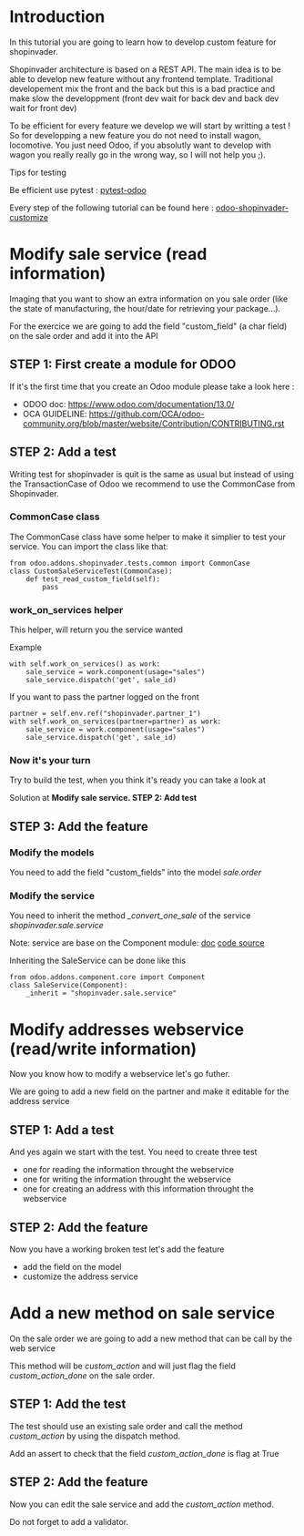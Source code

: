 # Introduction

In this tutorial you are going to learn how to develop custom feature for shopinvader.

Shopinvader architecture is based on a REST API. The main idea is to be able to develop
new feature without any frontend template.
Traditional developement mix the front and the back but this is a bad practice and make slow the developpment (front dev wait for back dev and back dev wait for front dev)

To be efficient for every feature we develop we will start by writting a test !
So for developping a new feature you do not need to install wagon, locomotive.
You just need Odoo, if you absolutly want to develop with wagon you really really go in the wrong way, so I will not help you ;).

<div class="alert alert-warning">
<p>Tips for testing</p>

<p>Be efficient use pytest : <a href="https://github.com/camptocamp/pytest-odoo" target="_blank">pytest-odoo</a></p>
</div>

<div class="alert alert-info">
<p>Every step of the following tutorial can be found here : <a href="https://github.com/shopinvader/odoo-shopinvader-customize/commits/master" target="_blank">odoo-shopinvader-customize</a></p>
</div>

# Modify sale service (read information)

Imaging that you want to show an extra information on you sale order (like the state of manufacturing, the hour/date for retrieving your package...).

For the exercice we are going to add the field "custom_field" (a char field) on the sale order and add it into the API

## STEP 1: First create a module for ODOO

If it's the first time that you create an Odoo module please take a look here :

 - ODOO doc: https://www.odoo.com/documentation/13.0/
 - OCA GUIDELINE: https://github.com/OCA/odoo-community.org/blob/master/website/Contribution/CONTRIBUTING.rst


## STEP 2: Add a test

Writing test for shopinvader is quit is the same as usual but instead of using the TransactionCase of Odoo we recommend to use the CommonCase from Shopinvader.


### CommonCase class

The CommonCase class have some helper to make it simplier to test your service.
You can import the class like that:

```
from odoo.addons.shopinvader.tests.common import CommonCase
class CustomSaleServiceTest(CommonCase):
    def test_read_custom_field(self):
        pass
```

### work_on_services helper

This helper, will return you the service wanted

Example

```
with self.work_on_services() as work:
    sale_service = work.component(usage="sales")
    sale_service.dispatch('get', sale_id)
```

If you want to pass the partner logged on the front

```
partner = self.env.ref("shopinvader.partner_1")
with self.work_on_services(partner=partner) as work:
    sale_service = work.component(usage="sales")
    sale_service.dispatch('get', sale_id)
```

### Now it's your turn

Try to build the test, when you think it's ready you can take a look at

Solution at **Modify sale service. STEP 2: Add test**

## STEP 3: Add the feature

### Modify the models

You need to add the field "custom_fields" into the model *sale.order*

### Modify the service

You need to inherit the method *_convert_one_sale* of the service *shopinvader.sale.service*

Note: service are base on the Component module: [doc](https://odoo-connector.com/api/api_components.html) [code source](https://github.com/OCA/connector)

Inheriting the SaleService can be done like this

```
from odoo.addons.component.core import Component
class SaleService(Component):
    _inherit = "shopinvader.sale.service"
```


# Modify addresses webservice (read/write information)

Now you know how to modify a webservice let's go futher.

We are going to add a new field on the partner and make it editable for the address service

## STEP 1: Add a test

And yes again we start with the test.
You need to create three test

- one for reading the information throught the webservice
- one for writing the information throught the webservice
- one for creating an address with this information throught the webservice

## STEP 2: Add the feature

Now you have a working broken test let's add the feature

- add the field on the model
- customize the address service


# Add a new method on sale service

On the sale order we are going to add a new method that can be call by the web service

This method will be *custom_action* and will just flag the field *custom_action_done* on the sale order.

## STEP 1: Add the test

The test should use an existing sale order and call the method *custom_action* by using the dispatch method.

Add an assert to check that the field *custom_action_done* is flag at True


## STEP 2: Add the feature

Now you can edit the sale service and add the *custom_action* method.

Do not forget to add a validator.

